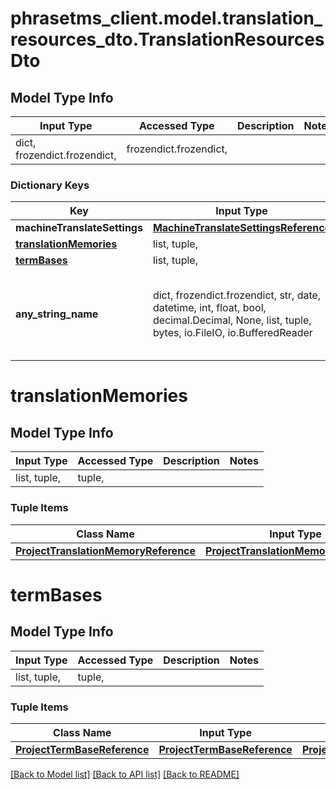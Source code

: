 # phrasetms_client.model.translation_resources_dto.TranslationResourcesDto

## Model Type Info

| Input Type                   | Accessed Type          | Description | Notes |
| ---------------------------- | ---------------------- | ----------- | ----- |
| dict, frozendict.frozendict, | frozendict.frozendict, |             |

### Dictionary Keys

| Key                                             | Input Type                                                                                                                                  | Accessed Type                                                                           | Description                                                        | Notes      |
| ----------------------------------------------- | ------------------------------------------------------------------------------------------------------------------------------------------- | --------------------------------------------------------------------------------------- | ------------------------------------------------------------------ | ---------- |
| **machineTranslateSettings**                    | [**MachineTranslateSettingsReference**](MachineTranslateSettingsReference.md)                                                               | [**MachineTranslateSettingsReference**](MachineTranslateSettingsReference.md)           |                                                                    | [optional] |
| **[translationMemories](#translationMemories)** | list, tuple,                                                                                                                                | tuple,                                                                                  |                                                                    | [optional] |
| **[termBases](#termBases)**                     | list, tuple,                                                                                                                                | tuple,                                                                                  |                                                                    | [optional] |
| **any_string_name**                             | dict, frozendict.frozendict, str, date, datetime, int, float, bool, decimal.Decimal, None, list, tuple, bytes, io.FileIO, io.BufferedReader | frozendict.frozendict, str, BoolClass, decimal.Decimal, NoneClass, tuple, bytes, FileIO | any string name can be used but the value must be the correct type | [optional] |

# translationMemories

## Model Type Info

| Input Type   | Accessed Type | Description | Notes |
| ------------ | ------------- | ----------- | ----- |
| list, tuple, | tuple,        |             |

### Tuple Items

| Class Name                                                                    | Input Type                                                                    | Accessed Type                                                                 | Description | Notes |
| ----------------------------------------------------------------------------- | ----------------------------------------------------------------------------- | ----------------------------------------------------------------------------- | ----------- | ----- |
| [**ProjectTranslationMemoryReference**](ProjectTranslationMemoryReference.md) | [**ProjectTranslationMemoryReference**](ProjectTranslationMemoryReference.md) | [**ProjectTranslationMemoryReference**](ProjectTranslationMemoryReference.md) |             |

# termBases

## Model Type Info

| Input Type   | Accessed Type | Description | Notes |
| ------------ | ------------- | ----------- | ----- |
| list, tuple, | tuple,        |             |

### Tuple Items

| Class Name                                                  | Input Type                                                  | Accessed Type                                               | Description | Notes |
| ----------------------------------------------------------- | ----------------------------------------------------------- | ----------------------------------------------------------- | ----------- | ----- |
| [**ProjectTermBaseReference**](ProjectTermBaseReference.md) | [**ProjectTermBaseReference**](ProjectTermBaseReference.md) | [**ProjectTermBaseReference**](ProjectTermBaseReference.md) |             |

[[Back to Model list]](../../README.md#documentation-for-models) [[Back to API list]](../../README.md#documentation-for-api-endpoints) [[Back to README]](../../README.md)
